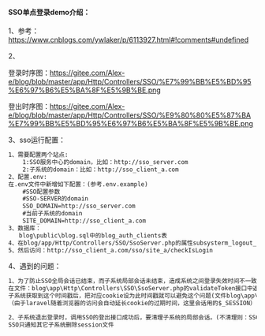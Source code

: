 #### SSO单点登录demo介绍：

1、参考：https://www.cnblogs.com/ywlaker/p/6113927.html#!comments#undefined

2、

登录时序图：https://gitee.com/Alex-e/blog/blob/master/app/Http/Controllers/SSO/%E7%99%BB%E5%BD%95%E6%97%B6%E5%BA%8F%E5%9B%BE.png

登出时序图：https://gitee.com/Alex-e/blog/blob/master/app/Http/Controllers/SSO/%E9%80%80%E5%87%BA%E7%99%BB%E5%BD%95%E6%97%B6%E5%BA%8F%E5%9B%BE.png

3、sso运行配置：

```html
1、需要配置两个站点:
	1:SSO服务中心的domain，比如：http://sso_server.com
	2:子系统的domain：比如：http://sso_client_a.com
2、配置.env:
在.env文件中新增如下配置：(参考.env.example)
    #SSO配置参数
    #SSO-SERVER的domain
    SSO_DOMAIN=http://sso_server.com
    #当前子系统的domain
    SITE_DOMAIN=http://sso_client_a.com
3、数据库：
   blog\public\blog.sql中的blog_auth_clients表
4、在blog/app/Http/Controllers/SSO/SsoServer.php的属性subsysterm_logout_url中修改为你的子系统的退出登录的接口地址
5、然后访问：http://sso_client_a.com/sso/site_a/checkIsLogin 
```

4、遇到的问题：
```html
1、为了防止SSO全局会话已结束，而子系统局部会话未结束，造成系统之间登录失效时间不一致；
在文件：blog\app\Http\Controllers\SSO\SsoServer.php的validateToken接口中返回当前access_token对应的全局会话的失效时间戳；
子系统获取到这个时间戳后，把对应cookie设为此时间戳就可以避免这个问题(文件blog\app\Http\Controllers\SSO\SiteA.php的86行)。
（由于laravel随着浏览器的访问会自动延长cookie的过期时间，这里会话用的$_SESSION）

2、子系统退出登录时，调用SSO的登出接口成功后，要清理子系统的局部会话。(不清理则：SSO调用子系统删除session文件的接口删除成功；但是子系统请求结束后，$_SESSION里的数据又写入到了redis/files里)
SSO只通知其它子系统删除session文件

```
